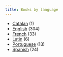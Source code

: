 ```yaml
---
title: Books by language
---
```


- [Catalan](/books/catalan) (1)
- [English](/books/english) (304)
- [French](/books/french) (33)
- [Latin](/books/latin) (6)
- [Portuguese](/books/portuguese) (13)
- [Spanish](/books/spanish) (24)
